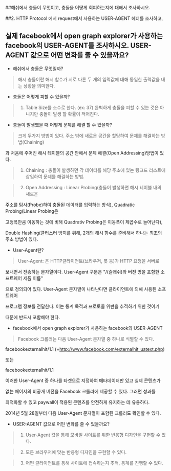 ##해쉬에서 충돌이 무엇이고, 충돌을 어떻게 회피하는지에 대해서 조사하시오.



##2. HTTP Protocol 에서 request에서 사용하는 USER-AGENT 헤더를 조사하고,

## 실제 facebook에서 open graph explorer가 사용하는 facebook의 USER-AGENT를 조사하시오. USER-AGENT 값으로 어떤 변화를 줄 수 있을까요?





* 해쉬에서 충돌은 무엇일까?



> 해시 충돌이란 해시 함수가 서로 다른 두 개의 입력값에 대해 동일한 출력값을 내는 상황을 의미한다.







* 충돌은 어떻게 피할 수 있을까?



> 1. Table Size를 소수로 한다. (ex: 37) 완벽하게 충돌을 피할 수 있는 것은 아니지만 충돌이 발생 할 확률이 적어진다. 





* 충돌이 발생했을 때 어떻게 문제를 해결 할 수 있을까?



> 크게 두가지 방법이 있다. 주소 밖에 새로운 공간을 할당하여 문제를 해결하는 방법(Chaining)

  과 처음에 주어진 해시 테이블의 공간 안에서 문제 해결(Open Addressing)방법이 있다.



> 1. Chaining : 충돌이 발생하면 각 데이터를 해당 주소에 있는 링크드 리스트에 삽입하여 문제를 해결하는 방법.



> 2. Open Addressing : Linear Probing(충돌이 발생하면 해시 테이블 내의 새로운

주소를 탐사(Probe)하여 충돌된 데이터를 입력하는 방식), Quadratic Probing(Linear Probing은 

고정폭만큼 이동하는 것에 비해 Quadrativ Probing은 이동폭이 제곱수로 늘어난다),

Double Hashing(클러스터 방지를 위해, 2개의 해시 함수를 준비해서 하나는 최초의 주소 방법이 있다.

                         



* User-Agent란? 



> User-Agent: <something>은 HTTP클라이언트(브라우저, 봇 등)가 HTTP 요청을 서버로

보내면서 전송하는 문자열이다. User-Agent 구문은 "/(슬래쉬)와 버전 명을 포함한 소프트웨어 제품 이름"

으로 정의되어 있다. User-Agent 문자열이 나타난다면 클라이언트에 의해 사용된 소프트웨어

프로그램 정보를 전달한다. 이는 통계 목적과 프로토콜 위반을 추적하기 위한 것이기

때문에 반드시 포함해야 한다.





* facebook에서 open graph explorer가 사용하는 facebook의 USER-AGENT



> Facebook 크롤러는 다음 User-Agent 문자열 중 하나로 식별할 수 있다.



facebookexternalhit/1.1 (+http://www.facebook.com/externalhit_uatext.php)



또는



facebookexternalhit/1.1



이러한 User-Agent 중 하나를 타겟으로 지정하여 메타데이터만 있고 실제 콘텐츠가

없는 페이지의 비공개 버전을 Facebook 크롤러에 제공할 수 있다. 그러면 성과를 

최적화할 수 있고 paywall이 적용된 콘텐츠를 안전하게 유지하는 데 유용하다.



2014년 5월 28일부터 다음 User-Agent 문자열이 포함된 크롤러도 확인할 수 있다.



*  USER-AGENT 값으로 어떤 변화를 줄 수 있을까요?



> 1. User-Agent 값을 통해 모바일 사이트를 위한 반응형 디자인을 구현할 수 있다.



> 2. 모든 브라우저에 맞는 반응형 디자인을 구현할 수 있다.



> 3. 어떤 클라이언트를 통해 사이트에 접속하는지 추적, 통계를 진행할 수 있다.
